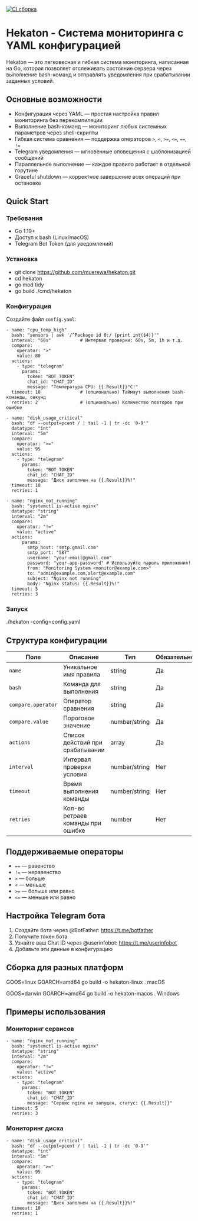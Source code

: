 [![CI сборка](https://github.com/muerewa/hekaton/actions/workflows/go.yml/badge.svg)](https://github.com/muerewa/hekaton/actions/workflows/go.yml)

# Hekaton - Система мониторинга с YAML конфигурацией

Hekaton — это легковесная и гибкая система мониторинга, написанная на Go, которая позволяет отслеживать состояние сервера через выполнение bash-команд и отправлять уведомления при срабатывании заданных условий.

## Основные возможности

- Конфигурация через YAML — простая настройка правил мониторинга без перекомпиляции
- Выполнение bash-команд — мониторинг любых системных параметров через shell-скрипты
- Гибкая система сравнения — поддержка операторов `>`, `<`, `>=`, `<=`, `==`, `!=`
- Telegram уведомления — мгновенные оповещения с шаблонизацией сообщений
- Параллельное выполнение — каждое правило работает в отдельной горутине
- Graceful shutdown — корректное завершение всех операций при остановке

## Quick Start

### Требования

- Go 1.19+
- Доступ к bash (Linux/macOS)
- Telegram Bot Token (для уведомлений)

### Установка

- git clone https://github.com/muerewa/hekaton.git
- cd hekaton
- go mod tidy
- go build ./cmd/hekaton

### Конфигурация

Создайте файл `config.yaml`:
```
- name: "cpu_temp_high"
  bash: "sensors | awk '/^Package id 0:/ {print int($4)}'"
  interval: "60s"           # Интервал проверки: 60s, 5m, 1h и т.д.
  compare:
    operator: ">"
    value: 80
  actions:
    - type: "telegram"
      params:
        token: "BOT_TOKEN"
        chat_id: "CHAT_ID"
        message: "Температура CPU: {{.Result}}°C!"
  timeout: 10               # (опционально) Таймаут выполнения bash-команды, секунд
  retries: 2                # (опционально) Количество повторов при ошибке

- name: "disk_usage_critical"
  bash: "df --output=pcent / | tail -1 | tr -dc '0-9'"
  datatype: "int"
  interval: "5m"
  compare:
    operator: ">="
    value: 95
  actions:
    - type: "telegram"
      params:
        token: "BOT_TOKEN"
        chat_id: "CHAT_ID"
        message: "Диск заполнен на {{.Result}}%!"
  timeout: 10
  retries: 1

- name: "nginx_not_running"
  bash: "systemctl is-active nginx"
  datatype: "string"
  interval: "2m"
  compare:
    operator: "!="
    value: "active"
  actions:
      params:
        smtp_host: "smtp.gmail.com"
        smtp_port: "587"
        username: "your-email@gmail.com"
        password: "your-app-password" # Используйте пароль приложения!
        from: "Monitoring System <monitor@example.com>"
        to: "admin@example.com,alert@example.com"
        subject: "Nginx not running"
        body: "Nginx status: {{.Result}}%!"
  timeout: 5
  retries: 3
```

### Запуск

./hekaton -config=config.yaml

## Структура конфигурации

| Поле               | Описание                         | Тип           | Обязательно |
|--------------------|----------------------------------|---------------|-------------|
| `name`             | Уникальное имя правила           | string        | Да          |
| `bash`             | Команда для выполнения           | string        | Да          |
| `compare.operator` | Оператор сравнения               | string        | Да          |
| `compare.value`    | Пороговое значение               | number/string | Да          |
| `actions`          | Список действий при срабатывании | array         | Да          |
| `interval`         | Интервал проверки условия        | number/string | Нет         |
| `timeout`          | Время выполнения команды         | number/string | Нет         |
| `retries`          | Кол-во ретраев команды при ошибке| number        | Нет         |

## Поддерживаемые операторы

- `==` — равенство
- `!=` — неравенство  
- `>` — больше
- `<` — меньше
- `>=` — больше или равно
- `<=` — меньше или равно

## Настройка Telegram бота

1. Создайте бота через @BotFather: https://t.me/botfather
2. Получите токен бота
3. Узнайте ваш Chat ID через @userinfobot: https://t.me/userinfobot
4. Добавьте эти данные в конфигурацию


## Сборка для разных платформ

GOOS=linux GOARCH=amd64 go build -o hekaton-linux .
macOS

GOOS=darwin GOARCH=amd64 go build -o hekaton-macos .
Windows

## Примеры использования

### Мониторинг сервисов

```
- name: "nginx_not_running"
  bash: "systemctl is-active nginx"
  datatype: "string"
  interval: "2m"
  compare:
    operator: "!="
    value: "active"
  actions:
    - type: "telegram"
      params:
        token: "BOT_TOKEN"
        chat_id: "CHAT_ID"
        message: "Сервис nginx не запущен, статус: {{.Result}}"
  timeout: 5
  retries: 3
```

### Мониторинг диска
```
- name: "disk_usage_critical"
  bash: "df --output=pcent / | tail -1 | tr -dc '0-9'"
  datatype: "int"
  interval: "5m"
  compare:
    operator: ">="
    value: 95
  actions:
    - type: "telegram"
      params:
        token: "BOT_TOKEN"
        chat_id: "CHAT_ID"
        message: "Диск заполнен на {{.Result}}%!"
  timeout: 10
  retries: 1
```
